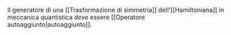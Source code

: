 Il generatore di una [[Trasformazione di simmetria]] dell'[[Hamiltoniana]] in meccanica quantistica *deve* essere [[Operatore autoaggiunto|autoaggiunto]].